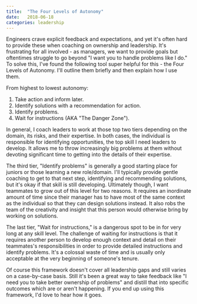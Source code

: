 ```yaml
---
title:  "The Four Levels of Autonomy"
date:   2018-06-18
categories: leadership
---
```

Engineers crave explicit feedback and expectations, and yet it's often hard to provide these when coaching on ownership and leadership. It's frustrating for all involved - as managers, we want to provide goals but oftentimes struggle to go beyond "I want you to handle problems like I do." To solve this, I've found the following tool super helpful for this - the Four Levels of Autonomy. I'll outline them briefly and then explain how I use them.

From highest to lowest autonomy:
1. Take action and inform later.
2. Identify solutions with a recommendation for action.
3. Identify problems.
4. Wait for instructions (AKA "The Danger Zone").

In general, I coach leaders to work at those top two tiers depending on the domain, its risks, and their expertise. In both cases, the individual is responsible for identifying opportunities, the top skill I need leaders to develop. It allows me to throw increasingly big problems at them without devoting significant time to getting into the details of their expertise.

The third tier, "Identify problems" is generally a good starting place for juniors or those learning a new role/domain. I'll typically provide gentle coaching to get to that next step, identifying and recommending solutions, but it's okay if that skill is still developing. Ultimately though, I want teammates to grow out of this level for two reasons. It requires an inordinate amount of time since their manager has to have most of the same context as the individual so that they can design solutions instead. It also robs the team of the creativity and insight that this person would otherwise bring by working on solutions.

The last tier, "Wait for instructions," is a dangerous spot to be in for very long at any skill level. The challenge of waiting for instructions is that it requires another person to develop enough context and detail on their teammates's responsibilities in order to provide detailed instructions and identify problems. It's a colossal waste of time and is usually only acceptable at the very beginning of someone's tenure.

Of course this framework doesn't cover all leadership gaps and still varies on a case-by-case basis. Still it's been a great way to take feedback like "I need you to take better ownership of problems" and distill that into specific outcomes which are or aren't happening. If you end up using this framework, I'd love to hear how it goes.
